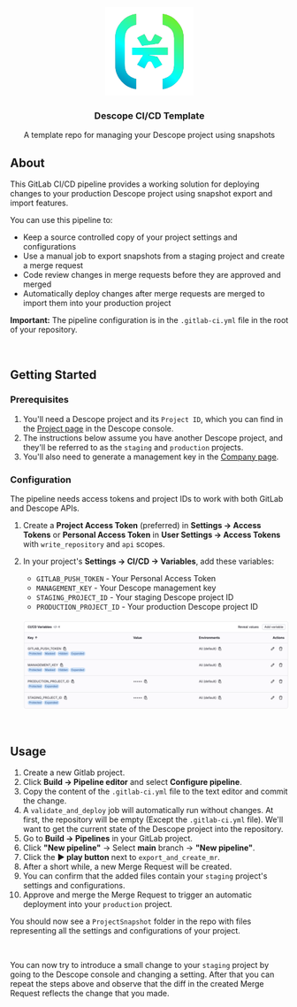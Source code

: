 <div align="center">
    <img src=".gitlab/images/descope-logo.png" alt="Descope Logo" width="160" height="160">
    <h3 align="center">Descope CI/CD Template</h3>
  <p align="center">
    A template repo for managing your Descope project using snapshots
  </p>
</div>

## About

This GitLab CI/CD pipeline provides a working solution for deploying changes to your production Descope project using snapshot export and import features.

You can use this pipeline to:

* Keep a source controlled copy of your project settings and configurations
* Use a manual job to export snapshots from a staging project and create a merge request
* Code review changes in merge requests before they are approved and merged
* Automatically deploy changes after merge requests are merged to import them into your production project

**Important:** The pipeline configuration is in the `.gitlab-ci.yml` file in the root of your repository.


<br />

## Getting Started

### Prerequisites

1. You'll need a Descope project and its `Project ID`, which you can find in the [Project page](https://app.descope.com/settings/project) in the Descope console.
2. The instructions below assume you have another Descope project, and they'll be referred to as the `staging` and `production` projects.
3. You'll also need to generate a management key in the [Company page](https://app.descope.com/settings/company/managementkeys).

### Configuration

The pipeline needs access tokens and project IDs to work with both GitLab and Descope APIs.

1. Create a **Project Access Token** (preferred) in **Settings → Access Tokens** or **Personal Access Token** in **User Settings → Access Tokens** with `write_repository` and `api` scopes.
2. In your project's **Settings → CI/CD → Variables**, add these variables:
   - `GITLAB_PUSH_TOKEN` - Your Personal Access Token
   - `MANAGEMENT_KEY` - Your Descope management key
   - `STAGING_PROJECT_ID` - Your staging Descope project ID
   - `PRODUCTION_PROJECT_ID` - Your production Descope project ID
   <br/>

    <img src=".gitlab/images/cicd-variables.png" alt="CI\CD Variables">

<br />

## Usage

1. Create a new Gitlab project.
2. Click **Build → Pipeline editor** and select **Configure pipeline**.
3. Copy the content of the `.gitlab-ci.yml` file to the text editor and commit the change.
4. A `validate_and_deploy` job will automatically run without changes. At first, the repository will be empty (Except the `.gitlab-ci.yml` file). We'll want to get the current state of the Descope project into the repository.
5. Go to **Build → Pipelines** in your GitLab project.
6. Click **"New pipeline"** → Select **main** branch → **"New pipeline"**.
7. Click the **▶️ play button** next to `export_and_create_mr`.
8. After a short while, a new Merge Request will be created.
9. You can confirm that the added files contain your `staging` project's settings and configurations.
10. Approve and merge the Merge Request to trigger an automatic deployment into your `production` project.

You should now see a `ProjectSnapshot` folder in the repo with files representing all the settings and configurations of your project.


<br />

You can now try to introduce a small change to your `staging` project by going to the Descope console and changing a setting. After that you can repeat the steps above and observe that the diff in the created Merge Request reflects the change that you made.
